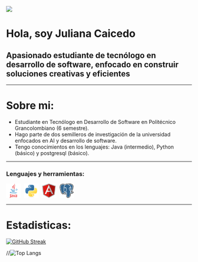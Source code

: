 <div id="header" aling="center">
<img src= "https://media.giphy.com/media/26tn33aiTi1jkl6H6/giphy.gif" width="200" aling="center"/>
<h1 aling ="center">Hola, soy Juliana Caicedo</h1>
<h2 aling ="center">Apasionado estudiante de tecnólogo en desarrollo de software, enfocado en construir soluciones creativas y eficientes </h2>
</div>

---


# Sobre mi:

   - Estudiante en Tecnólogo en Desarrollo de Software en Politécnico Grancolombiano (6 semestre).
   - Hago parte de dos semilleros de investigación de la universidad enfocados en AI y desarrollo de software.
   - Tengo conocimientos en los lenguajes: Java (intermedio), Python (básico) y postgresql (básico).

---

<div aling="left">
<h3> Lenguajes y herramientas: </h3>
<div>
<img src="https://github.com/devicons/devicon/blob/master/icons/java/java-original-wordmark.svg" 
title "java" alt="JAVA" width="40" height="40"/>&nbsp;
<img src="https://github.com/devicons/devicon/blob/master/icons/python/python-original.svg"
title "Python" alt="Python" width="40" height="40"/>&nbsp;
<img src="https://github.com/devicons/devicon/blob/master/icons/angularjs/angularjs-original.svg"
title "Angular" alt="Angular" width="40" height="40"/>&nbsp;
<img src="https://github.com/devicons/devicon/blob/master/icons/postgresql/postgresql-original.svg"
title "postgresql" alt="postgresql" width="40" height="40"/>&nbsp;

</div>

---
# Estadisticas:


[![GitHub Streak](https://streak-stats.demolab.com?user=JulianaAndreaCaicedoAvila&theme=dark&hide_border=FALSO&border_radius=6&locale=es&date_format=M%20j%5B%2C%20Y%5D&mode=weekly&type=png)](https://git.io/streak-stats)

//![Top Langs](https://github-readme-stats.vercel.app/api/top-langs/?username=JulianaAndreaCaicedoAvila&hide_progress=true)

